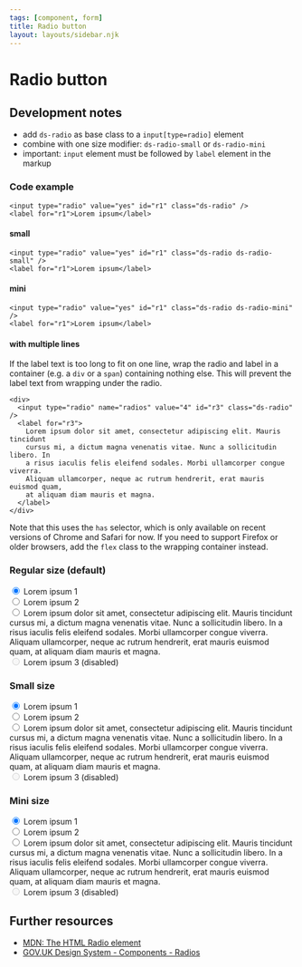 ```yaml
---
tags: [component, form]
title: Radio button
layout: layouts/sidebar.njk
---
```


# Radio button

## Development notes

- add `ds-radio` as base class to a `input[type=radio]` element
- combine with one size modifier: `ds-radio-small` or `ds-radio-mini`
- important: `input` element must be followed by `label` element in the markup

### Code example

```
<input type="radio" value="yes" id="r1" class="ds-radio" />
<label for="r1">Lorem ipsum</label>
```

#### small

```
<input type="radio" value="yes" id="r1" class="ds-radio ds-radio-small" />
<label for="r1">Lorem ipsum</label>
```

#### mini

```
<input type="radio" value="yes" id="r1" class="ds-radio ds-radio-mini" />
<label for="r1">Lorem ipsum</label>
```

#### with multiple lines

If the label text is too long to fit on one line, wrap the radio and label in a container (e.g. a `div` or a `span`) containing nothing else. This will prevent the label text from wrapping under the radio.

```
<div>
  <input type="radio" name="radios" value="4" id="r3" class="ds-radio" />
  <label for="r3">
    Lorem ipsum dolor sit amet, consectetur adipiscing elit. Mauris tincidunt
    cursus mi, a dictum magna venenatis vitae. Nunc a sollicitudin libero. In
    a risus iaculis felis eleifend sodales. Morbi ullamcorper congue viverra.
    Aliquam ullamcorper, neque ac rutrum hendrerit, erat mauris euismod quam,
    at aliquam diam mauris et magna.
  </label>
</div>
```

Note that this uses the `has` selector, which is only available on recent versions of Chrome and Safari for now. If you need to support Firefox or older browsers, add the `flex` class to the wrapping container instead.

### Regular size (default)

<div class="ds-stack-24">
  <div>
    <input type="radio" name="radios" value="1" id="r0" checked class="ds-radio" />
    <label for="r0">Lorem ipsum 1</label>
  </div>

  <div>
    <input type="radio" name="radios" value="2" id="r1" class="ds-radio" />
    <label for="r1">Lorem ipsum 2</label>
  </div>

  <div class="flex">
    <input type="radio" name="radios" value="4" id="r3" class="ds-radio" />
    <label for="r3">
      Lorem ipsum dolor sit amet, consectetur adipiscing elit. Mauris tincidunt
      cursus mi, a dictum magna venenatis vitae. Nunc a sollicitudin libero. In
      a risus iaculis felis eleifend sodales. Morbi ullamcorper congue viverra.
      Aliquam ullamcorper, neque ac rutrum hendrerit, erat mauris euismod quam,
      at aliquam diam mauris et magna.
    </label>
  </div>

  <div>
    <input type="radio" name="radios" value="3" id="r2" disabled class="ds-radio" />
    <label for="r2">Lorem ipsum 3 (disabled)</label>
  </div>
</div>

### Small size

<div class="ds-stack-16">
  <div>
    <input type="radio" name="sradios" value="1" id="sr0" checked class="ds-radio ds-radio-small" />
    <label for="sr0">Lorem ipsum 1</label>
  </div>

  <div>
    <input type="radio" name="sradios" value="2" id="sr1" class="ds-radio ds-radio-small" />
    <label for="sr1">Lorem ipsum 2</label>
  </div>

  <div class="flex">
    <input type="radio" name="sradios" value="4" id="sr3" class="ds-radio ds-radio-small" />
    <label for="sr3">
      Lorem ipsum dolor sit amet, consectetur adipiscing elit. Mauris tincidunt
      cursus mi, a dictum magna venenatis vitae. Nunc a sollicitudin libero. In
      a risus iaculis felis eleifend sodales. Morbi ullamcorper congue viverra.
      Aliquam ullamcorper, neque ac rutrum hendrerit, erat mauris euismod quam,
      at aliquam diam mauris et magna.
    </label>
  </div>

  <div>
    <input type="radio" name="sradios" value="3" id="sr2" disabled class="ds-radio ds-radio-small" />
    <label for="sr2">Lorem ipsum 3 (disabled)</label>
  </div>
</div>

### Mini size

<div class="ds-stack-8">
  <div>
    <input type="radio" name="mradios" value="1" id="mr0" checked class="ds-radio ds-radio-mini" />
    <label for="mr0">Lorem ipsum 1</label>
  </div>

  <div>
    <input type="radio" name="mradios" value="2" id="mr1" class="ds-radio ds-radio-mini" />
    <label for="mr1">Lorem ipsum 2</label>
  </div>

  <div class="flex">
    <input type="radio" name="mradios" value="4" id="mr3" class="ds-radio ds-radio-mini" />
    <label for="mr3">
      Lorem ipsum dolor sit amet, consectetur adipiscing elit. Mauris tincidunt
      cursus mi, a dictum magna venenatis vitae. Nunc a sollicitudin libero. In
      a risus iaculis felis eleifend sodales. Morbi ullamcorper congue viverra.
      Aliquam ullamcorper, neque ac rutrum hendrerit, erat mauris euismod quam,
      at aliquam diam mauris et magna.
    </label>
  </div>

  <div>
    <input type="radio" name="mradios" value="3" id="mr2" disabled class="ds-radio ds-radio-mini" />
    <label for="mr2">Lorem ipsum 3 (disabled)</label>
  </div>
</div>

## Further resources

- [MDN: The HTML Radio element](https://developer.mozilla.org/en-US/docs/Web/HTML/Element/input/radio)
- [GOV.UK Design System - Components - Radios](https://design-system.service.gov.uk/components/radios/)
